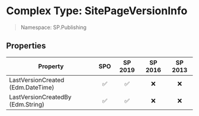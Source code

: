 # Complex Type: SitePageVersionInfo

> Namespace: SP.Publishing

## Properties

Property | SPO | SP 2019 | SP 2016 | SP 2013
----------|:---:|:-------:|:-------:|:-------:
LastVersionCreated (Edm.DateTime) | ✅ | ✅ | ❌ | ❌
LastVersionCreatedBy (Edm.String) | ✅ | ✅ | ❌ | ❌